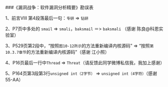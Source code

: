 ###《漏洞战争：软件漏洞分析精要》勘误表

1、前言VIII 第4段落最后一句：`专研` => `钻研`

2、P7页中多处的 `smail` => `smali`，`baksmail` ＝> `baksmali` （感谢 陈良@科恩实验室）

3、P529页第2段中，“按照`图10-12所示`的方法重新编译内核源码” => “按照`第10.3.7章节`的方法重新编译内核源码”（感谢 江小照）

4、P16页最后一行中`Thread` => `Threat`（请反馈此同学微博私信我，我加上感谢）

5、P164页第3段第3行`unsigned int（2字节）` => `unsigned int（4字符）`（感谢 55-AA）
